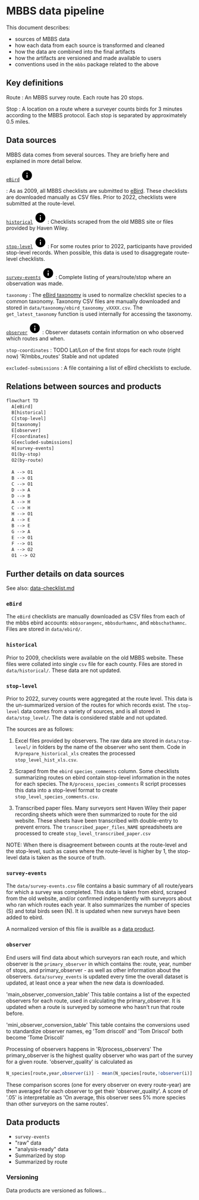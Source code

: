 # MBBS data pipeline

This document describes:

* sources of MBBS data
* how each data from each source is transformed and cleaned
* how the data are combined into the final artifacts
* how the artifacts are versioned and made available to users
* conventions used in the `mbbs` package related to the above

## Key definitions

Route
: An MBBS survey route.
Each route has 20 stops.

Stop
: A location on a route where a surveyer counts birds for 3 minutes
according to the MBBS protocol.
Each stop is separated by approximately 0.5 miles.

## Data sources

MBBS data comes from several sources.
They are briefly here
and explained in more detail below.

[`eBird`](#ebird) [![info on ebird](../resources/img/info-16x16.svg)](#ebird)

: As as 2009, all MBBS checklists are submitted to [eBird](https://ebird.org).
These checklists are downloaded manually as CSV files.
Prior to 2022, checklists were submitted at the route-level.


[`historical`](#historical) [![info on historical data](../resources/img/info-16x16.svg)](#historical)
: Checklists scraped from the old MBBS site
or files provided by Haven Wiley.

[`stop-level`](#stop-level) [![info on stop-level data](../resources/img/info-16x16.svg)](#stop-level)
: For some routes prior to 2022,
participants have provided stop-level records.
When possible, this data is used to disaggregate route-level checklists.

[`survey-events`](#survey-events) [![info on survey-event data](../resources/img/info-16x16.svg)](#survey-events)
: Complete listing of years/route/stop where an observation was made.

`taxonomy`
: The
[eBird taxonomy](https://support.ebird.org/en/support/solutions/articles/48000837816-the-ebird-taxonomy)
is used to normalize checklist species to a common taxonomy.
Taxonomy CSV files are manually downloaded and stored in
`data/taxonomy/ebird_taxonomy_vXXXX.csv`.
The `get_latest_taxonomy` function is used internally for accessing the taxonomy.

[`observer`](#observer) [![info on observer data](../resources/img/info-16x16.svg)](#observer)
: Observer datasets contain information on who observed which routes and when.

`stop-coordinates`
: TODO Lat/Lon of the first stops for each route (right now)
'R/mbbs_routes'
Stable and not updated

`excluded-submissions`
: A file containing a list of eBird checklists
to exclude.

## Relations between sources and products

```mermaid
flowchart TD
  A[eBird]
  B[historical]
  C[stop-level]
  D[taxonomy]
  E[observer]
  F[coordinates]
  G[excluded-submissions]
  H[survey-events]
  O1(by-stop)
  O2(by-route)

  A --> O1
  B --> O1
  C --> O1
  D --> A
  D --> B
  A --> H
  C --> H
  H --> O1
  A --> E
  B --> E
  G --> A
  E --> O1
  F --> O1
  A --> O2
  O1 --> O2
```

## Further details on data sources

See also:
[data-checklist.md](data-checklist.md)

### `eBird`

The `eBird` checklists are manually downloaded
as CSV files
from each of the mbbs ebird accounts:
`mbbsorangenc`,
`mbbsdurhamnc`,
and `mbbschathamnc`.
Files are stored in `data/ebird/`.

### `historical`

Prior to 2009,
checklists were available on the old MBBS website.
These files were collated into single `csv` file for each county.
Files are stored in `data/historical/`.
These data are not updated.

### `stop-level`

Prior to 2022, survey counts were aggregated at the route level.
This data is the un-summarized version of the routes for which records exist.
The `stop-level` data comes from a variety of sources,
and is all stored in
`data/stop_level/`.
The data is considered stable and not updated.

The sources are as follows:

1. Excel files provided by observers.
The raw data are stored in `data/stop-level/`
in folders by the name of the observer who sent them.
Code in `R/prepare_historical_xls`
creates the processed `stop_level_hist_xls.csv`.

2. Scraped from the `ebird` `species_comments` column.
Some checklists summarizing routes
on ebird contain stop-level information in the notes for each species.
The `R/process_species_comments` R script processes this data
into a stop-level format to create `stop_level_species_comments.csv`.

3. Transcribed paper files.
Many surveyors sent Haven Wiley their paper recording sheets
which were then summarized to route for the old website.
These sheets have been transcribed with double-entry to prevent errors.
The `transcribed_paper_files_NAME` spreadsheets
are processed to create `stop_level_transcribed_paper.csv`

NOTE:
When there is disagreement between counts
at the route-level and the stop-level,
such as cases where the route-level is higher by 1,
the stop-level data is taken as the source of truth.

### `survey-events`

The `data/survey-events.csv` file contains a basic summary of all
route/years for which a survey was completed.
This data is taken from ebird, scraped from the old website,
and/or confirmed independently
with surveyors about who ran which routes each year.
It also summarizes the number of species (S) and total birds seen (N).
It is updated when new surveys have been added to ebird.

A normalized version of this file is availble as a [data product](#data-products).

### `observer`

End users will find data about which surveyors ran each route,
and which observer is the `primary_observer` in  which contains the: route, year, number of stops, and primary_observer - as well as other information about the observers.
`data/survey_events` is updated every time the overall dataset is updated, at least once a year when the new data is downloaded.

'main_observer_conversion_table'
This table contains a list of the expected observers for each route, used in calculating the primary_observer. It is updated when a route is surveyed by someone who hasn't run that route before. 

'mini_observer_conversion_table'
This table contains the conversions used to standardize observer names, eg 'Tom driscoll' and 'Tom Driscol' both become 'Tome Driscoll'

Processing of observers happens in 'R/process_observers'
The primary_observer is the highest quality observer who was part of the survey for a given route. 'observer_quality' is calculated as

```r
N_species[route,year,observer(i)] - mean(N_species[route,!observer(i)]  / mean(N_species[route,!observer(i)]
```

These comparison scores (one for every observer on every route-year) are then averaged for each observer to get their 'observer_quality'. A score of '.05' is interpretable as 'On average, this observer sees 5% more species than other surveyors on the same routes'.

## Data products

* `survey-events`
* "raw" data
* "analysis-ready" data
* Summarized by stop
* Summarized by route

### Versioning

Data products are versioned as follows...
